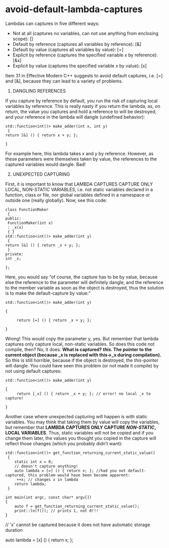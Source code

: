 # avoid-default-lambda-captures

Lambdas can captures in five different ways:

-   Not at all (captures no variables, can not use anything from
    enclosing scope): []
-   Default by reference (captures all variables by reference): [&] 
-   Default by value (captures all variables by value): [=]
-   Explicit by reference (captures the specified variable _x_ by
    reference): [&x]
-   Explicit by value (captures the specified variable _x_ by value):
    [x]

Item 31 in Effective Modern C++ suggests to avoid default captures, i.e.
[=] and [&], because they can lead to a variety of problems.

1. DANGLING REFERENCES

If you capture by reference by default, you run the risk of capturing
local variables by reference. This is really nasty if you return the
lambda, as, on return, the value you captures and hold a reference to
will be destroyed, and your reference in the lambda will dangle
(undefined behavior):

```
std::function<int()> make_adder(int x, int y)
 {
return [&] () { return x + y; };

}
```


For example here, this lambda takes _x_ and _y_ by reference. However,
as these parameters were themselves taken by value, the references to
the captured variables would dangle. Bad!

2. UNEXPECTED CAPTURING

First, it is important to know that LAMBDA CAPTURES CAPTURE ONLY LOCAL,
NON-STATIC VARIABLES, i.e. not static variables declared in a function,
class or file, nor global variables defined in a namespace or outside
one (really globally). Now, see this code:

```
class FunctionMaker
 {
public:
 FunctionMaker(int x)
 : _x(x)
 { }
std::function<int()> make_adder(int y)
 {
return [&] () { return _x + y; };
 }
private:
int _x;

};
```


Here, you would say “of course, the capture has to be by value, because else the reference to the parameter will
definitely dangle, and the reference to the member variable as soon as the object is destroyed, thus the solution
is to make the default-capture by value:”

```
std::function<int()> make_adder(int y)

{

     return [=] () { return _x + y; };

}
```

Wrong! This would copy the parameter y, yes. But remember that lambda
captures only capture local, non-static variables. So does this code not
compile, then? No, it does. **What is captured? _this_. The pointer to the
current object (because _x is replaced with this->_x during
compilation).** So this is still horrible, because if the object is
destroyed, the _this_-pointer will dangle. You could have seen this
problem (or not made it compile) by not using default captures:

```
std::function<int()> make_adder(int y)

{
     return [_x] () { return _x + y; }; // error! no local _x to
capture!

}
```

Another case where unexpected capturing will happen is with static
variables. You may think that taking them by value will copy the
variables, but remember that **LAMBDA CAPTURES ONLY CAPTURE _NON-STATIC_,
LOCAL VARIABLES**. Thus, static variables will not be copied and if you
change them later, the values you thought you copied in the capture will
reflect those changes (which you probably didn’t want):

```
std::function<int()> get_function_returning_current_static_value()
 {
    static int x = 0;
    // doesn't capture anything!
    auto lambda = [=] () { return x; }; //had you not default-captured, this problem would have been become apparent:
     ++x; // changes x in lambda
    return lambda;
 }

int main(int argc, const char* argv[])
{
    auto f = get_function_returning_current_static_value();
    print::ln(f()); // prints 1, not 0!!!
}
```

// 'x' cannot be captured because it does not have automatic storage
duration

auto lambda = [x] () { return x; };
